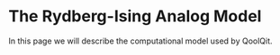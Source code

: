 # The Rydberg-Ising Analog Model

In this page we will describe the computational model used by QoolQit.
